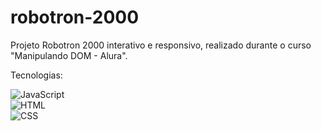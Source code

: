 # robotron-2000

Projeto Robotron 2000 interativo e responsivo, realizado durante o curso "Manipulando DOM - Alura".

Tecnologias:

![JavaScript](https://img.shields.io/badge/-JavaScript-05122A?style=flat&logo=javascript)&nbsp; <br>
![HTML](https://img.shields.io/badge/-HTML-05122A?style=flat&logo=HTML5)&nbsp; <br>
![CSS](https://img.shields.io/badge/-CSS-05122A?style=flat&logo=CSS3&logoColor=1572B6)&nbsp;
